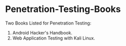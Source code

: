# Penetration-Testing-Books

Two Books Listed for Penetration Testing: 
  1) Android Hacker's Handbook.
  2) Web Application Testing with Kali Linux.
